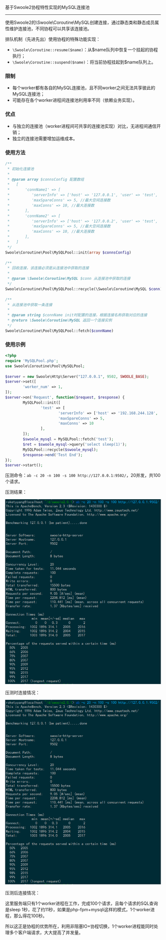 基于Swoole2协程特性实现的MySQL连接池
- - -
使用Swoole2的\Swoole\Coroutine\MySQL创建连接，通过静态类和静态成员属性维护连接池，不同协程可以共享该连接池。

排队机制（先进先出）使用协程的特殊功能实现：

* `\Swoole\Coroutine::resume($name)`：从$name队列中恢复一个挂起的协程执行；
* `\Swoole\Coroutine::suspend($name)`：将当前协程挂起到$name队列上。

### 限制

* 每个worker都有各自的MySQL连接池，且不同worker之间无法共享彼此的MySQL连接池；
* 可能存在各个worker进程间连接池利用率不同（依赖业务实现）。

### 优点

* 与独立的连接池（worker进程间可共享的连接池实现）对比，无进程间通信开销；
* 独立的连接池需要增加运维成本。

### 使用方法

```php
/**
 * 初始化连接池
 *
 * @param array $connsConfig 配置数组
 *	 [
 *		 'connName1' => [
 *			'serverInfo' => ['host' => '127.0.0.1', 'user' => 'test', 'password' => 'pass', 'database' => 'tt', 'charset' => 'utf8'], //\Swoole\Coroutine\MySQL的connect参数
 *			'maxSpareConns' => 5, //最大空闲连接数
 *			'maxConns' => 10, //最大连接数
 *		 ],
 *		 'connName2' => [
 *			'serverInfo' => ['host' => '127.0.0.2', 'user' => 'test', 'password' => 'pass', 'database' => 'tt', 'charset' => 'utf8'], //\Swoole\Coroutine\MySQL的connect参数
 *			'maxSpareConns' => 5, //最大空闲连接数
 *			'maxConns' => 10, //最大连接数
 *		 ],
 *	 ]
 */
Swoole\Coroutine\Pool\MySQLPool::init(array $connsConfig)

/**
 * 回收连接，该连接必须是从连接池中获取的连接
 *
 * @param \Swoole\Coroutine\MySQL $conn 从连接池中获取的连接
 */
Swoole\Coroutine\Pool\MySQLPool::recycle(\Swoole\Coroutine\MySQL $conn)

/**
 * 从连接池中获取一条连接
 *
 * @param string $connName init时配置的连接，根据连接名称获取对应的连接
 * @return \Swoole\Coroutine\MySQL 返回一个连接实例
 */
Swoole\Coroutine\Pool\MySQLPool::fetch($connName)
```

### 使用示例

```php
<?php
require 'MySQLPool.php';
use Swoole\Coroutine\Pool\MySQLPool;

$server = new Swoole\Http\Server("127.0.0.1", 9502, SWOOLE_BASE);
$server->set([
        'worker_num' => 1,
]);
$server->on('Request', function($request, $response) {
        MySQLPool::init([
                'test' => [
                        'serverInfo' => ['host' => '192.168.244.128', 'user' => 'mha_manager', 'password' => 'mhapass', 'database' => 'tt', 'charset' => 'utf8'],
                        'maxSpareConns' => 5,
                        'maxConns' => 10
                ],
        ]);
        $swoole_mysql = MySQLPool::fetch('test');
        $ret = $swoole_mysql->query('select sleep(1)');
        MySQLPool::recycle($swoole_mysql);
        $response->end('Test End');
});
$server->start();
```

压测命令：`ab -c 20 -n 100 -s 100 http://127.0.0.1:9502/`，20并发，共100个请求。

压测结果：

![ab](img/ab.png)

压测时连接情况：

![ab](img/ab.png)

压测后连接情况：


这里服务端只有1个worker进程在工作，完成100个请求，且每个请求的SQL查询是sleep 1秒，花了约11秒，如果是php-fpm+mysqli这样的模式，1个worker进程，那么得花100秒。

所以这正是协程的优势所在，利用非阻塞IO+协程切换，1个worker进程能同时处理多个客户端请求，大大提高了并发量。
